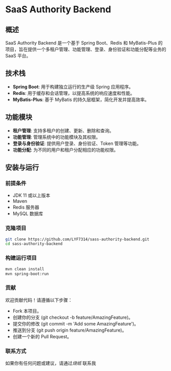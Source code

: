# SaaS Authority Backend

## 概述
SaaS Authority Backend 是一个基于 Spring Boot、Redis 和 MyBatis-Plus 的项目，旨在提供一个多租户管理、功能管理、登录、身份验证和功能分配等业务的 SaaS 平台。

## 技术栈
- **Spring Boot**: 用于构建独立运行的生产级 Spring 应用程序。
- **Redis**: 用于缓存和会话管理，以提高系统的响应速度和性能。
- **MyBatis-Plus**: 基于 MyBatis 的持久层框架，简化开发并提高效率。

## 功能模块
- **租户管理**: 支持多租户的创建、更新、删除和查询。
- **功能管理**: 管理系统中的功能模块及其权限。
- **登录与身份验证**: 提供用户登录、身份验证、Token 管理等功能。
- **功能分配**: 为不同的用户和租户分配相应的功能权限。

## 安装与运行

### 前提条件
- JDK 11 或以上版本
- Maven
- Redis 服务器
- MySQL 数据库

### 克隆项目
```bash
git clone https://github.com/LYF7314/sass-authority-backend.git
cd sass-authority-backend
```
### 构建运行项目
```bash
mvn clean install
mvn spring-boot:run
```
### 贡献
欢迎贡献代码！请遵循以下步骤：
- Fork 本项目。
- 创建你的分支 (git checkout -b feature/AmazingFeature)。
- 提交你的修改 (git commit -m 'Add some AmazingFeature')。
- 推送到分支 (git push origin feature/AmazingFeature)。
- 创建一个新的 Pull Request。

### 联系方式
如果你有任何问题或建议，请通过<bold><em>烧纸</em></bold>  联系我

